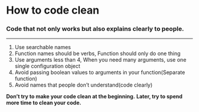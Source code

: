 # How to code clean
### Code that not only works but also explains clearly to people.
---
1. Use searchable names
2. Function names should be verbs, Function should only do one thing
3. Use arguments less than 4, When you need many arguments, use one single configuration object
4. Avoid passing boolean values to arguments in your function(Separate function)
5. Avoid names that people don’t understand(code clearly)

__Don’t try to make your code clean at the beginning.__
__Later, try to spend more time to clean your code.__
